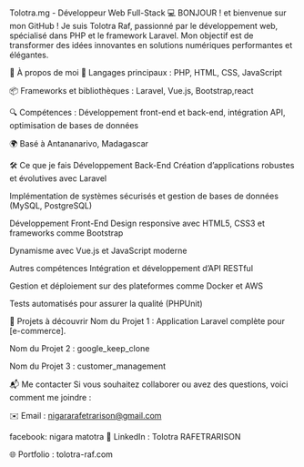 Tolotra.mg  - Développeur Web Full-Stack 💻
BONJOUR ! et bienvenue sur mon GitHub ! Je suis Tolotra Raf, passionné par le développement web, spécialisé dans PHP et le framework Laravel. Mon objectif est de transformer des idées innovantes en solutions numériques performantes et élégantes.

🚀 À propos de moi
🔧 Langages principaux : PHP, HTML, CSS, JavaScript

📦 Frameworks et bibliothèques : Laravel, Vue.js, Bootstrap,react

🔍 Compétences : Développement front-end et back-end, intégration API, optimisation de bases de données

🌍 Basé à Antananarivo, Madagascar

🛠️ Ce que je fais
Développement Back-End
Création d’applications robustes et évolutives avec Laravel

Implémentation de systèmes sécurisés et gestion de bases de données (MySQL, PostgreSQL)

Développement Front-End
Design responsive avec HTML5, CSS3 et frameworks comme Bootstrap

Dynamisme avec Vue.js et JavaScript moderne

Autres compétences
Intégration et développement d’API RESTful

Gestion et déploiement sur des plateformes comme Docker et AWS

Tests automatisés pour assurer la qualité (PHPUnit)

🌟 Projets à découvrir
Nom du Projet 1 : Application Laravel complète pour [e-commerce].

Nom du Projet 2 : google_keep_clone

Nom du Projet 3 : customer_management

📬 Me contacter
Si vous souhaitez collaborer ou avez des questions, voici comment me joindre :

✉️ Email : nigararafetrarison@gmail.com

facebook: nigara matotra
💼 LinkedIn : Tolotra RAFETRARISON

🌐 Portfolio : tolotra-raf.com
